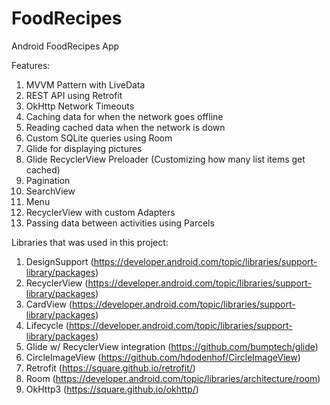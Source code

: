 # FoodRecipes
Android FoodRecipes App

Features:
1. MVVM Pattern with LiveData
2. REST API using Retrofit
3. OkHttp Network Timeouts
4. Caching data for when the network goes offline
5. Reading cached data when the network is down
6. Custom SQLite queries using Room
7. Glide for displaying pictures
8. Glide RecyclerView Preloader (Customizing how many list items get cached)
9. Pagination
10. SearchView
11. Menu
12. RecyclerView with custom Adapters 
13. Passing data between activities using Parcels


Libraries that was used in this project:

1. DesignSupport (https://developer.android.com/topic/libraries/support-library/packages)
2. RecyclerView (https://developer.android.com/topic/libraries/support-library/packages)
3. CardView (https://developer.android.com/topic/libraries/support-library/packages)
4. Lifecycle (https://developer.android.com/topic/libraries/support-library/packages)
5. Glide w/ RecyclerView integration (https://github.com/bumptech/glide)
6. CircleImageView (https://github.com/hdodenhof/CircleImageView)
7. Retrofit (https://square.github.io/retrofit/)
8. Room (https://developer.android.com/topic/libraries/architecture/room)
9. OkHttp3 (https://square.github.io/okhttp/)
